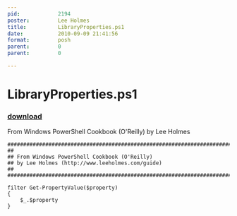 ```yaml
---
pid:            2194
poster:         Lee Holmes
title:          LibraryProperties.ps1
date:           2010-09-09 21:41:56
format:         posh
parent:         0
parent:         0

---
```


# LibraryProperties.ps1

### [download](2194.ps1)

From Windows PowerShell Cookbook (O'Reilly) by Lee Holmes

```posh
##############################################################################
##
## From Windows PowerShell Cookbook (O'Reilly)
## by Lee Holmes (http://www.leeholmes.com/guide)
##
##############################################################################

filter Get-PropertyValue($property)
{
    $_.$property
}
```
